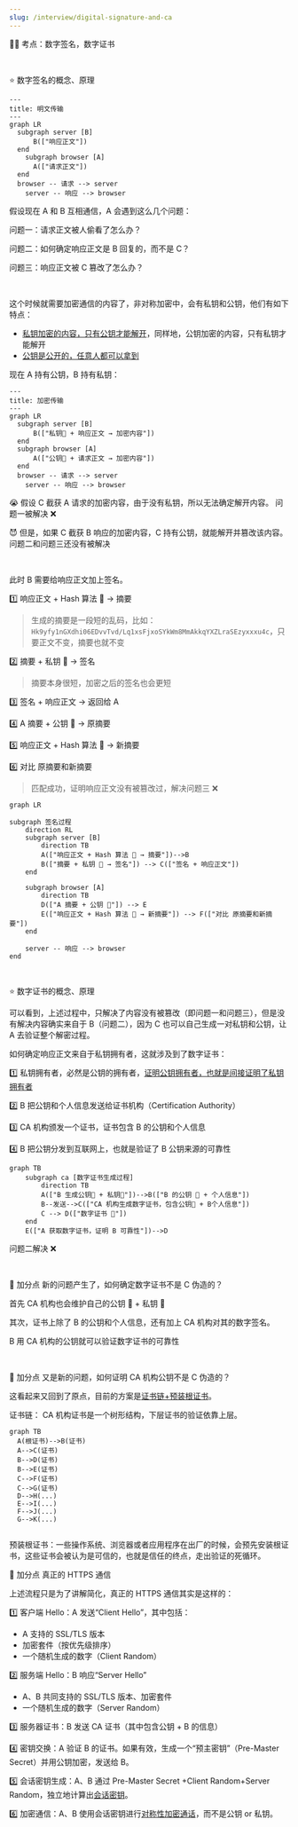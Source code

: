 ```yaml
---
slug: /interview/digital-signature-and-ca
---
```


👨‍🏫 考点：数字签名，数字证书

<br />

⭐️ 数字签名的概念、原理

```mermaid
---
title: 明文传输
---
graph LR
  subgraph server [B]
      B(["响应正文"])
  end
    subgraph browser [A]
      A(["请求正文"])
  end
  browser -- 请求 --> server
	server -- 响应 --> browser
```

假设现在 A 和 B 互相通信，A 会遇到这么几个问题：

问题一：请求正文被人偷看了怎么办？

问题二：如何确定响应正文是 B 回复的，而不是 C？

问题三：响应正文被 C 篡改了怎么办？

<br />

这个时候就需要加密通信的内容了，非对称加密中，会有私钥和公钥，他们有如下特点：

- <u>私钥加密的内容，只有公钥才能解开</u>，同样地，公钥加密的内容，只有私钥才能解开
- <u>公钥是公开的，任意人都可以拿到</u>

现在 A 持有公钥，B 持有私钥：

```mermaid
---
title: 加密传输
---
graph LR
  subgraph server [B]
      B(["私钥🔑 + 响应正文 → 加密内容"])
  end
  subgraph browser [A]
      A(["公钥🔑 + 请求正文 → 加密内容"])
  end
  browser -- 请求 --> server
	server -- 响应 --> browser
```

😭 假设 C 截获 A 请求的加密内容，由于没有私钥，所以无法确定解开内容。 问题一被解决 ❌

😈 但是，如果 C 截获 B 响应的加密内容，C 持有公钥，就能解开并篡改该内容。问题二和问题三还没有被解决

<br />

此时 B 需要给响应正文加上签名。

1️⃣ 响应正文 + Hash 算法 🚜  → 摘要

> 生成的摘要是一段短的乱码，比如：`Hk9yfy1nGXdhi06EDvvTvd/Lq1xsFjxoSYkWm8MmAkkqYXZLraSEzyxxxu4c`，只要正文不变，摘要也就不变

2️⃣ 摘要 + 私钥 🔑 → 签名

> 摘要本身很短，加密之后的签名也会更短

3️⃣ 签名 + 响应正文 → 返回给 A

4️⃣ A 摘要 + 公钥 🔑  → 原摘要

5️⃣ 响应正文 + Hash 算法 🚜 → 新摘要

6️⃣ 对比 原摘要和新摘要

> 匹配成功，证明响应正文没有被篡改过，解决问题三 ❌



```mermaid
graph LR

subgraph 签名过程
    direction RL
    subgraph server [B]
        direction TB
        A(["响应正文 + Hash 算法 🚜 → 摘要"])-->B
        B(["摘要 + 私钥 🔑 → 签名"]) --> C(["签名 + 响应正文"])
    end

    subgraph browser [A]
        direction TB
        D(["A 摘要 + 公钥 🔑"]) --> E
        E(["响应正文 + Hash 算法 🚜 → 新摘要"]) --> F(["对比 原摘要和新摘要"])
    end

    server -- 响应 --> browser
end

```

<br />

⭐️ 数字证书的概念、原理

可以看到，上述过程中，只解决了内容没有被篡改（即问题一和问题三），但是没有解决内容确实来自于 B（问题二），因为 C 也可以自己生成一对私钥和公钥，让 A 去验证整个解密过程。

如何确定响应正文来自于私钥拥有者，这就涉及到了数字证书：

1️⃣ 私钥拥有者，必然是公钥的拥有者，<u>证明公钥拥有者，也就是间接证明了私钥拥有者</u>

2️⃣ B 把公钥和个人信息发送给证书机构（Certification Authority）

3️⃣ CA 机构颁发一个证书，证书包含 B 的公钥和个人信息

4️⃣ B 把公钥分发到互联网上，也就是验证了 B 公钥来源的可靠性

```mermaid
graph TB
    subgraph ca [数字证书生成过程]
        direction TB
        A(["B 生成公钥🔑 + 私钥🔑"])-->B(["B 的公钥 🔑 + 个人信息"])
        B--发送-->C(["CA 机构生成数字证书，包含公钥🔑 + B个人信息"])
        C --> D(["数字证书 🥇"])
    end
    E(["A 获取数字证书，证明 B 可靠性"])-->D
```



问题二解决 ❌

<br />

🌟 加分点 新的问题产生了，如何确定数字证书不是 C 伪造的？

首先 CA 机构也会维护自己的公钥 🔑 + 私钥 🔑

其次，证书上除了 B 的公钥和个人信息，还有加上 CA 机构对其的数字签名。

B 用 CA 机构的公钥就可以验证数字证书的可靠性

<br />

🌟 加分点 又是新的问题，如何证明 CA 机构公钥不是 C 伪造的？

这看起来又回到了原点，目前的方案是<u>证书链+预装根证书</u>。

证书链： CA 机构证书是一个树形结构，下层证书的验证依靠上层。

```mermaid
graph TB
  A(根证书)-->B(证书)
  A-->C(证书)
  B-->D(证书)
  B-->E(证书)
  C-->F(证书)
  C-->G(证书)
  D-->H(...)
  E-->I(...)
  F-->J(...)
  G-->K(...)
  
```

预装根证书：一些操作系统、浏览器或者应用程序在出厂的时候，会预先安装根证书，这些证书会被认为是可信的，也就是信任的终点，走出验证的死循环。



🌟 加分点 真正的 HTTPS 通信

上述流程只是为了讲解简化，真正的 HTTPS 通信其实是这样的：

1️⃣ 客户端 Hello：A 发送“Client Hello”，其中包括：

- A 支持的 SSL/TLS 版本
- 加密套件（按优先级排序）
- 一个随机生成的数字（Client Random）

2️⃣ 服务端 Hello：B 响应“Server Hello”

- A、B 共同支持的 SSL/TLS 版本、加密套件
- 一个随机生成的数字（Server Random）

3️⃣ 服务器证书：B 发送 CA 证书（其中包含公钥 + B 的信息）

4️⃣ 密钥交换：A 验证 B 的证书。如果有效，生成一个“预主密钥”（Pre-Master Secret）并用公钥加密，发送给 B。

5️⃣ 会话密钥生成：A、B 通过 Pre-Master Secret +Client Random+Server Random，独立地计算出<u>会话密钥</u>。

6️⃣ 加密通信：A、B 使用会话密钥进行<u>对称性加密通话</u>，而不是公钥 or 私钥。













